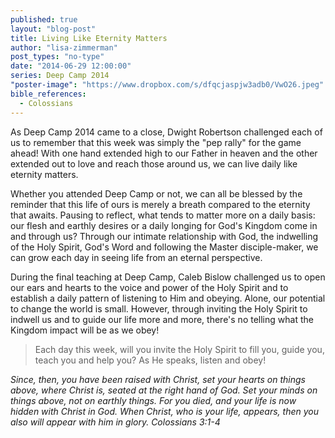 ```yaml
---
published: true
layout: "blog-post"
title: Living Like Eternity Matters
author: "lisa-zimmerman"
post_types: "no-type"
date: "2014-06-29 12:00:00"
series: Deep Camp 2014
"poster-image": "https://www.dropbox.com/s/dfqcjaspjw3adb0/VwO26.jpeg"
bible_references: 
  - Colossians
---
```


As Deep Camp 2014 came to a close, Dwight Robertson challenged each of us to remember that this week was simply the "pep rally" for the game ahead!  With one hand extended high to our Father in heaven and the other extended out to love and reach those around us, we can live daily like eternity matters.

Whether you attended Deep Camp or not, we can all be blessed by the reminder that this life of ours is merely a breath compared to the eternity that awaits.  Pausing to reflect, what tends to matter more on a daily basis: our flesh and earthly desires or a daily longing for God's Kingdom come in and through us?  Through our intimate relationship with God, the indwelling of the Holy Spirit, God's Word and following the Master disciple-maker, we can grow each day in seeing life from an eternal perspective.
 
During the final teaching at Deep Camp, Caleb Bislow challenged us to open our ears and hearts to the voice and power of the Holy Spirit and to establish a daily pattern of listening to Him and obeying.  Alone, our potential to change the world is small.  However, through inviting the Holy Spirit to indwell us and to guide our life more and more, there's no telling what the Kingdom impact will be as we obey!
 
>Each day this week, will you invite the Holy Spirit to fill you, guide you, teach you and help you?  As He speaks, listen and obey!

*Since, then, you have been raised with Christ, set your hearts on things above, where Christ is, seated at the right hand of God. Set your minds on things above, not on earthly things. For you died, and your life is now hidden with Christ in God. When Christ, who is your life, appears, then you also will appear with him in glory. Colossians 3:1-4*